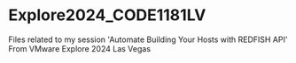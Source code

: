 # Explore2024_CODE1181LV
Files related to my session 'Automate Building Your Hosts with REDFISH API'
From VMware Explore 2024 Las Vegas
